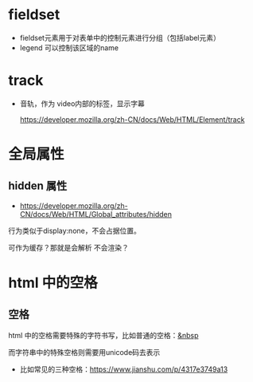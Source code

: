 # fieldset

* fieldset元素用于对表单中的控制元素进行分组（包括label元素）
* legend 可以控制该区域的name



# track

* 音轨，作为 video内部的标签，显示字幕

  https://developer.mozilla.org/zh-CN/docs/Web/HTML/Element/track



# 全局属性

## hidden 属性

* https://developer.mozilla.org/zh-CN/docs/Web/HTML/Global_attributes/hidden

行为类似于display:none，不会占据位置。

可作为缓存？那就是会解析 不会渲染？



# html 中的空格

## 空格

html 中的空格需要特殊的字符书写，比如普通的空格：[&nbsp](https://stackoverflow.com/questions/37909134/nbsp-jsx-not-working)

而字符串中的特殊空格则需要用unicode码去表示

* 比如常见的三种空格：https://www.jianshu.com/p/4317e3749a13